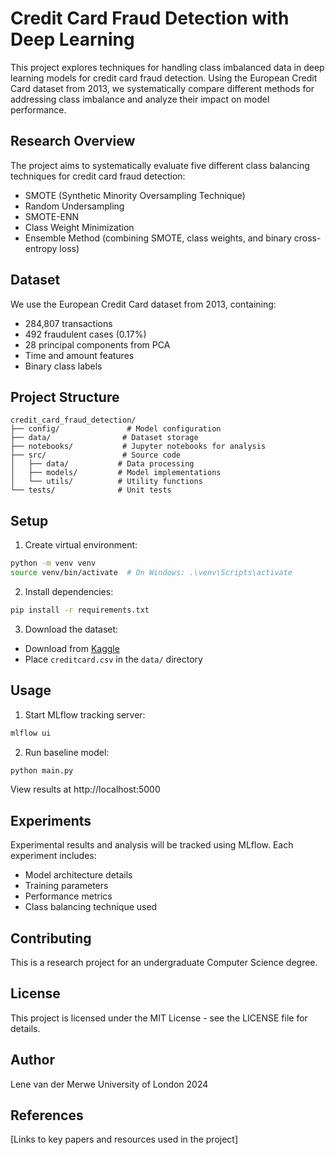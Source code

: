 # Credit Card Fraud Detection with Deep Learning

This project explores techniques for handling class imbalanced data in deep learning models for credit card fraud detection. Using the European Credit Card dataset from 2013, we systematically compare different methods for addressing class imbalance and analyze their impact on model performance.

## Research Overview

The project aims to systematically evaluate five different class balancing techniques for credit card fraud detection:
- SMOTE (Synthetic Minority Oversampling Technique)
- Random Undersampling
- SMOTE-ENN
- Class Weight Minimization 
- Ensemble Method (combining SMOTE, class weights, and binary cross-entropy loss)

## Dataset

We use the European Credit Card dataset from 2013, containing:
- 284,807 transactions
- 492 fraudulent cases (0.17%)
- 28 principal components from PCA
- Time and amount features
- Binary class labels

## Project Structure

```
credit_card_fraud_detection/
├── config/               # Model configuration
├── data/                # Dataset storage
├── notebooks/           # Jupyter notebooks for analysis
├── src/                 # Source code
│   ├── data/           # Data processing
│   ├── models/         # Model implementations
│   └── utils/          # Utility functions
└── tests/              # Unit tests
```

## Setup

1. Create virtual environment:
```bash
python -m venv venv
source venv/bin/activate  # On Windows: .\venv\Scripts\activate
```

2. Install dependencies:
```bash
pip install -r requirements.txt
```

3. Download the dataset:
- Download from [Kaggle](https://www.kaggle.com/mlg-ulb/creditcardfraud)
- Place `creditcard.csv` in the `data/` directory

## Usage

1. Start MLflow tracking server:
```bash
mlflow ui
```

2. Run baseline model:
```bash
python main.py
```

View results at http://localhost:5000

## Experiments

Experimental results and analysis will be tracked using MLflow. Each experiment includes:
- Model architecture details
- Training parameters
- Performance metrics
- Class balancing technique used

## Contributing

This is a research project for an undergraduate Computer Science degree.

## License

This project is licensed under the MIT License - see the LICENSE file for details.

## Author

Lene van der Merwe
University of London
2024

## References

[Links to key papers and resources used in the project]